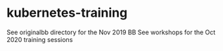 # kubernetes-training

See originalbb directory for the Nov 2019 BB
See workshops for the Oct 2020 training sessions      
